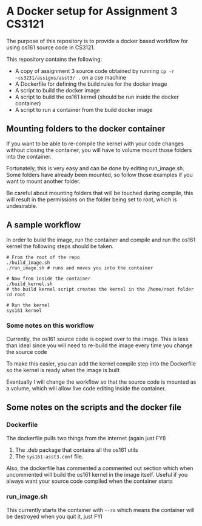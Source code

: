 # A Docker setup for Assignment 3 CS3121

The purpose of this repository is to provide a docker based workflow for using os161 source code in CS3121.

This repository contains the following:

- A copy of assignment 3 source code obtained by running `cp -r ~cs3231/assigns/asst3/ .` on a cse machine
- A Dockerfile for defining the build rules for the docker image
- A script to build the docker image
- A script to build the os161 kernel (should be run inside the docker container)
- A script to run a container from the build docker image

## Mounting folders to the docker container
If you want to be able to re-compile the kernel with your code changes without closing the container, you will have to volume mount those folders into the container.

Fortunately, this is very easy and can be done by editing run_image.sh. Some folders have already been mounted, so follow those examples if you want to mount another folder.

Be careful about mounting folders that will be touched during compile, this will result in the permissions on the folder being set to root, which is undesirable.

## A sample workflow
In order to build the image, run the container and compile and run the os161 kernel the following steps should be taken.

```
# From the root of the repo
./build_image.sh
./run_image.sh # runs and moves you into the container

# Now from inside the container
./build_kernel.sh
# the build kernel script creates the kernel in the /home/root folder
cd root

# Run the kernel
sys161 kernel
```

### Some notes on this workflow
Currently, the os161 source code is copied over to the image. This is less than ideal since you will need to re-build the image every time you change the source code

To make this easier, you can add the kernel compile step into the Dockerfile so the kernel is ready when the image is built

Eventually I will change the workflow so that the source code is mounted as a volume, which will allow live code editing inside the container.


## Some notes on the scripts and the docker file

### Dockerfile
The dockerfile pulls two things from the internet (again just FYI)

1. The .deb package that contains all the os161 utils
2. The `sys161-asst3.conf` file.

Also, the dockerfile has commented a commented out section which when uncommented will build the os161 kernel in the image itself. Useful if you always want your source code compiled when the container starts

### run_image.sh
This currently starts the container with `--rm` which means the container will be destroyed when you quit it, just FYI

